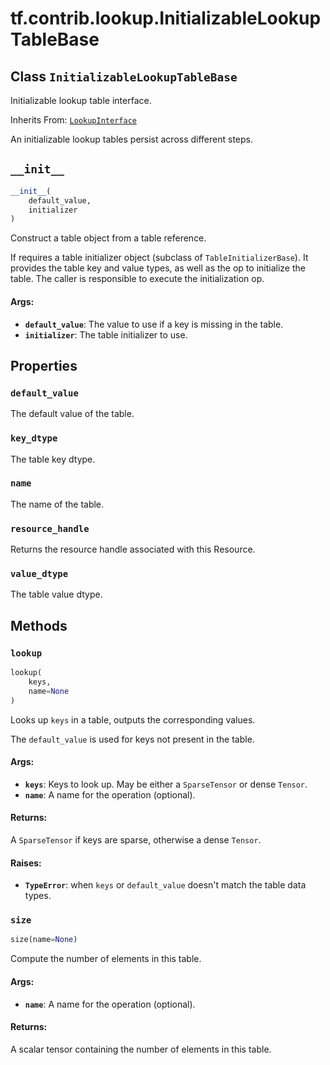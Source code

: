 <div itemscope itemtype="http://developers.google.com/ReferenceObject">
<meta itemprop="name" content="tf.contrib.lookup.InitializableLookupTableBase" />
<meta itemprop="path" content="Stable" />
<meta itemprop="property" content="default_value"/>
<meta itemprop="property" content="key_dtype"/>
<meta itemprop="property" content="name"/>
<meta itemprop="property" content="resource_handle"/>
<meta itemprop="property" content="value_dtype"/>
<meta itemprop="property" content="__init__"/>
<meta itemprop="property" content="lookup"/>
<meta itemprop="property" content="size"/>
</div>

# tf.contrib.lookup.InitializableLookupTableBase

## Class `InitializableLookupTableBase`

Initializable lookup table interface.

Inherits From: [`LookupInterface`](../../../tf/contrib/lookup/LookupInterface.md)

<!-- Placeholder for "Used in" -->

An initializable lookup tables persist across different steps.

<h2 id="__init__"><code>__init__</code></h2>

``` python
__init__(
    default_value,
    initializer
)
```

Construct a table object from a table reference.

If requires a table initializer object (subclass of `TableInitializerBase`).
It provides the table key and value types, as well as the op to initialize
the table. The caller is responsible to execute the initialization op.

#### Args:


* <b>`default_value`</b>: The value to use if a key is missing in the table.
* <b>`initializer`</b>: The table initializer to use.



## Properties

<h3 id="default_value"><code>default_value</code></h3>

The default value of the table.


<h3 id="key_dtype"><code>key_dtype</code></h3>

The table key dtype.


<h3 id="name"><code>name</code></h3>

The name of the table.


<h3 id="resource_handle"><code>resource_handle</code></h3>

Returns the resource handle associated with this Resource.


<h3 id="value_dtype"><code>value_dtype</code></h3>

The table value dtype.




## Methods

<h3 id="lookup"><code>lookup</code></h3>

``` python
lookup(
    keys,
    name=None
)
```

Looks up `keys` in a table, outputs the corresponding values.

The `default_value` is used for keys not present in the table.

#### Args:


* <b>`keys`</b>: Keys to look up. May be either a `SparseTensor` or dense `Tensor`.
* <b>`name`</b>: A name for the operation (optional).


#### Returns:

A `SparseTensor` if keys are sparse, otherwise a dense `Tensor`.



#### Raises:


* <b>`TypeError`</b>: when `keys` or `default_value` doesn't match the table data
  types.

<h3 id="size"><code>size</code></h3>

``` python
size(name=None)
```

Compute the number of elements in this table.


#### Args:


* <b>`name`</b>: A name for the operation (optional).


#### Returns:

A scalar tensor containing the number of elements in this table.




